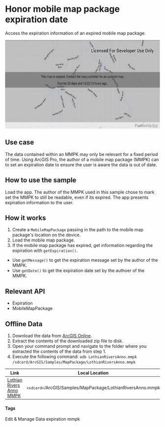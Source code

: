 # Honor mobile map package expiration date

Access the expiration information of an expired mobile map package.

![Honor mobile map package expiration date app](honor-mobile-map-package-expiration-date.png)

## Use case

The data contained within an MMPK may only be relevant for a fixed period of time. Using ArcGIS Pro, the author of a mobile map package (MMPK) can to set an expiration date to ensure the user is aware the data is out of date.

## How to use the sample

Load the app. The author of the MMPK used in this sample chose to mark set the MMPK to still be readable, even if its expired. The app presents expiration information to the user.

## How it works

1. Create a `MobileMapPackage` passing in the path to the mobile map package's location on the device.
2. Load the mobile map package.
3. If the mobile map package has expired, get information regarding the expiration with `getExpiration()`.
  * Use `getMessage()` to get the expiration message set by the author of the MMPK.
  * Use `getDate()` to get the expiration date set by the authoer of the MMPK.

## Relevant API

* Expiration
* MobileMapPackage

## Offline Data
1. Download the data from [ArcGIS Online](https://arcgisruntime.maps.arcgis.com/home/item.html?id=174150279af74a2ba6f8b87a567f480b).
2. Extract the contents of the downloaded zip file to disk.
3. Open your command prompt and navigate to the folder where you extracted the contents of the data from step 1.
4. Execute the following command:
`adb LothianRiversAnno.mmpk /sdcard/ArcGIS/Samples/MapPackage/LothianRiversAnno.mmpk`


Link | Local Location
---------|-------|
|[Lothian Rivers Anno MMPK](https://arcgisruntime.maps.arcgis.com/home/item.html?id=174150279af74a2ba6f8b87a567f480b)| `<sdcard>`/ArcGIS/Samples/MapPackage/LothianRiversAnno.mmpk|


#### Tags
Edit & Manage Data
expiration
mmpk
